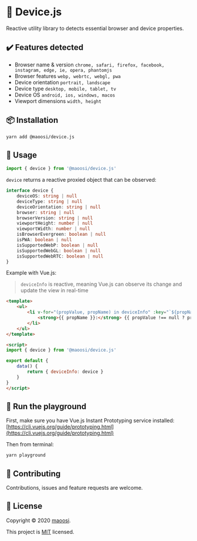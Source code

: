 # 🧬 Device.js

Reactive utility library to detects essential browser and device properties.

## ✔️ Features detected

- Browser name & version `chrome, safari, firefox, facebook, instagram, edge, ie, opera, phantomjs`
- Browser features `webp, webrtc, webgl, pwa`
- Device orientation `portrait, landscape`
- Device type `desktop, mobile, tablet, tv`
- Device OS `android, ios, windows, macos`
- Viewport dimensions `width, height`

## 📦 Installation

```sh
yarn add @maoosi/device.js
```

## 🚀 Usage

```javascript
import { device } from '@maoosi/device.js'
```

`device` returns a reactive proxied object that can be observed:

```typescript
interface device {
    deviceOS: string | null
    deviceType: string | null
    deviceOrientation: string | null
    browser: string | null
    browserVersion: string | null
    viewportHeight: number | null
    viewportWidth: number | null
    isBrowserEvergreen: boolean | null
    isPWA: boolean | null
    isSupportedWebP: boolean | null
    isSupportedWebGL: boolean | null
    isSupportedWebRTC: boolean | null
}
```

Example with Vue.js:

> `deviceInfo` is reactive, meaning Vue.js can observe its change and update the view in real-time

```html
<template>
    <ul>
        <li v-for="(propValue, propName) in deviceInfo" :key="`${propName}-${propValue}`">
            <strong>{{ propName }}:</strong> {{ propValue !== null ? propValue : 'n/a' }}
        </li>
    </ul>
</template>

<script>
import { device } from '@maoosi/device.js'

export default {
    data() {
        return { deviceInfo: device }
    }
}
</script>
```

## 🧪 Run the playground

First, make sure you have Vue.js Instant Prototyping service installed: [https://cli.vuejs.org/guide/prototyping.html](https://cli.vuejs.org/guide/prototyping.html)

Then from terminal:

```sh
yarn playground
```

## 🤝 Contributing

Contributions, issues and feature requests are welcome.

## 📝 License

Copyright © 2020 [maoosi](https://gitlab.com/maoosi).

This project is [MIT](./LICENSE) licensed.
